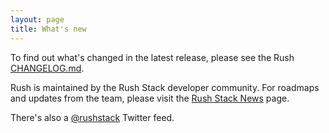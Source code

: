 ```yaml
---
layout: page
title: What's new
---
```


To find out what's changed in the latest release, please see the Rush
[CHANGELOG.md](https://github.com/microsoft/rushstack/blob/master/apps/rush/CHANGELOG.md).

Rush is maintained by the Rush Stack developer community. For roadmaps and updates from the team,
please visit the [Rush Stack News](https://rushstack.io/pages/news/) page.

There's also a [@rushstack](https://twitter.com/rushstack) Twitter feed.
